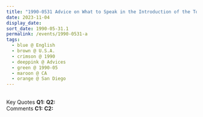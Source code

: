 ```yaml
---
title: "1990-0531 Advice on What to Speak in the Introduction of the Tonight Public Program, Notes Dictated to an English Sahaja Yogi, San Diego, CA, U.S.A."
date: 2023-11-04
display_date: 
sort_date: 1990-05-31.1
permalink: /events/1990-0531-a
tags:
  - blue @ English
  - brown @ U.S.A.
  - crimson @ 1990
  - deeppink @ Advices
  - green @ 1990-05
  - maroon @ CA
  - orange @ San Diego
---
```


<br>

<wave-list>
  <list-title color="DarkSeaGreen" width="55">Key Quotes</list-title>
  <list-item color="BlanchedAlmond" width="280"><b>Q1:</b> <i></i></list-item>
  <list-item color="Lavender" width="280"><b>Q2:</b> <i></i></list-item>
</wave-list>

<br>

<wave-list>
  <list-title color="DarkSeaGreen" width="55">Comments</list-title>
  <list-item color="BlanchedAlmond" width="280"><b>C1:</b> <i></i></list-item>
  <list-item color="Lavender" width="280"><b>C2:</b> <i></i></list-item>
</wave-list>